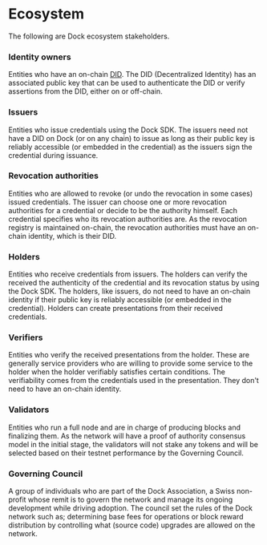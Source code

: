 # Ecosystem

The following are Dock ecosystem stakeholders.

### Identity owners

Entities who have an on-chain [DID](https://www.w3.org/TR/did-core/). The DID \(Decentralized Identity\) has an associated public key that can be used to authenticate the DID or verify assertions from the DID, either on or off-chain.

### Issuers

Entities who issue credentials using the Dock SDK. The issuers need not have a DID on Dock \(or on any chain\) to issue as long as their public key is reliably accessible \(or embedded in the credential\) as the issuers sign the credential during issuance.

### Revocation authorities

Entities who are allowed to revoke \(or undo the revocation in some cases\) issued credentials. The issuer can choose one or more revocation authorities for a credential or decide to be the authority himself. Each credential specifies who its revocation authorities are. As the revocation registry is maintained on-chain, the revocation authorities must have an on-chain identity, which is their DID.

### Holders

Entities who receive credentials from issuers. The holders can verify the received the authenticity of the credential and its revocation status by using the Dock SDK. The holders, like issuers, do not need to have an on-chain identity if their public key is reliably accessible \(or embedded in the credential\). Holders can create presentations from their received credentials.

### Verifiers

Entities who verify the received presentations from the holder. These are generally service providers who are willing to provide some service to the holder when the holder verifiably satisfies certain conditions. The verifiability comes from the credentials used in the presentation. They don't need to have an on-chain identity.

### Validators

Entities who run a full node and are in charge of producing blocks and finalizing them. As the network will have a proof of authority consensus model in the initial stage, the validators will not stake any tokens and will be selected based on their testnet performance by the Governing Council.

### Governing Council

A group of individuals who are part of the Dock Association, a Swiss non-profit whose remit is to govern the network and manage its ongoing development while driving adoption. The council set the rules of the Dock network such as; determining base fees for operations or block reward distribution by controlling what \(source code\) upgrades are allowed on the network.



